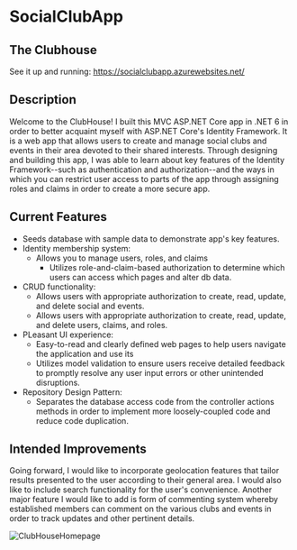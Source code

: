 # SocialClubApp

## The Clubhouse
See it up and running: https://socialclubapp.azurewebsites.net/


## Description

Welcome to the ClubHouse! I built this MVC ASP.NET Core app in .NET 6 in order to better acquaint myself with ASP.NET Core's Identity Framework. It is a web app that allows users to create and manage social clubs and events in their area devoted to their shared interests. Through designing and building this app, I was able to learn about key features of the Identity Framework--such as authentication and authorization--and the ways in which you can restrict user access to parts of the app through assigning roles and claims in order to create a more secure app.

## Current Features
* Seeds database with sample data to demonstrate app's key features.
* Identity membership system:
  * Allows you to manage users, roles, and claims
    * Utilizes role-and-claim-based authorization to determine which users can access which pages and alter db data.    
* CRUD functionality:
  * Allows users with appropriate authorization to create, read, update, and delete social and events. 
  * Allows users with appropriate authorization to create, read, update, and delete  users, claims, and roles.
* PLeasant UI experience:
  * Easy-to-read and clearly defined web pages to help users navigate the application and use its 
  * Utilizes model validation to ensure users receive detailed feedback to promptly resolve any user input errors or other unintended disruptions.
* Repository Design Pattern:
  * Separates the database access code from the controller actions methods in order to implement more loosely-coupled code and reduce code duplication.   


## Intended Improvements

Going forward, I would like to incorporate geolocation features that tailor results presented to the user according to their general area. I would also like to include search functionality for the user's convenience. Another major feature I would like to add is form of commenting system whereby established members can comment on the various clubs and events in order to track updates and other pertinent details. 


![ClubHouseHomepage](https://user-images.githubusercontent.com/91097715/167471401-5dd897b3-23c0-4948-81b8-c46b97bf5178.JPG)
<!--
![ClubHouseListUsers](https://user-images.githubusercontent.com/91097715/167471424-463dfe25-d149-4214-b7d5-c21bb1d51fc3.JPG)


<![ClubHouseEditUser](https://user-images.githubusercontent.com/91097715/167471429-f74ae533-a31c-4fd4-882b-4a85e2734ae9.JPG)


-->
